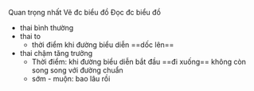Quan trọng nhất
Vẽ đc biểu đồ
Đọc đc biểu đồ
- thai bình thường
- thai to
	- thời điểm khi đường biểu diễn ==dốc lên==
- thai chậm tăng trưởng
	- Thời điểm: khi đường biểu diễn bắt đầu ==đi xuống== không còn song song với đường chuẩn
	- sớm - muộn: bao lâu rồi
